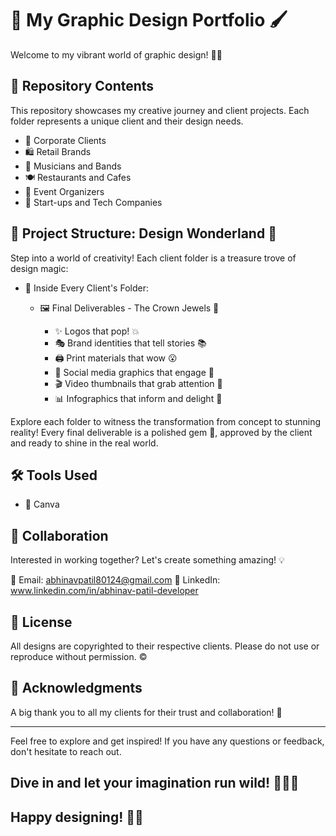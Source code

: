 # 🎨 My Graphic Design Portfolio 🖌️

Welcome to my vibrant world of graphic design! 🌈✨

## 📁 Repository Contents

This repository showcases my creative journey and client projects. Each folder represents a unique client and their design needs.

- 🏢 Corporate Clients
- 🛍️ Retail Brands
- 🎵 Musicians and Bands
- 🍽️ Restaurants and Cafes
- 🎉 Event Organizers
- 🚀 Start-ups and Tech Companies

## 🌟 Project Structure: Design Wonderland 🌟

Step into a world of creativity! Each client folder is a treasure trove of design magic:

- 🎁 Inside Every Client's Folder:
   
  - 🖼️ Final Deliverables - The Crown Jewels 👑
   
     - ✨ Logos that pop! 💥
     - 🎭 Brand identities that tell stories 📚
     - 🖨️ Print materials that wow 😮
     - 🎨 Social media graphics that engage 💬
     - 🎬 Video thumbnails that grab attention 👀
     - 📊 Infographics that inform and delight 🧠

Explore each folder to witness the transformation from concept to stunning reality! Every final deliverable is a polished gem 💎, approved by the client and ready to shine in the real world. 

## 🛠️ Tools Used

- 🎨 Canva

## 🤝 Collaboration

Interested in working together? Let's create something amazing! 💡

📧 Email: abhinavpatil80124@gmail.com
🔗 LinkedIn: www.linkedin.com/in/abhinav-patil-developer

## 📜 License

All designs are copyrighted to their respective clients. Please do not use or reproduce without permission. ©️

## 🙏 Acknowledgments

A big thank you to all my clients for their trust and collaboration! 🎉

---

Feel free to explore and get inspired! If you have any questions or feedback, don't hesitate to reach out. 

## Dive in and let your imagination run wild! 🌈🎨✨
## Happy designing! 🎨✨

